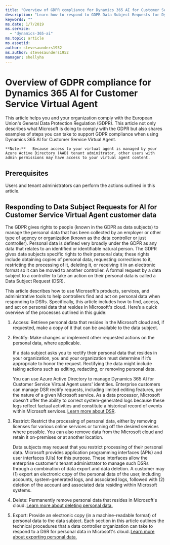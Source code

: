 ```yaml
---
title: "Overview of GDPR compliance for Dynamics 365 AI for Customer Service Virtual Agent"
description: "Learn how to respond​ to GDPR Data Subject Requests for Dynamics 365 AI for Customer Service Virtual Agent."
keywords: ""
ms.date: 1/7/2019
ms.service:
  - "dynamics-365-ai"
ms.topic: article
ms.assetid: 
author: stevesaunders1952
ms.author: stevesaunders1952
manager: shellyha
---
```


# Overview of GDPR compliance for Dynamics 365 AI for Customer Service Virtual Agent

This article helps you and your organization comply with the European Union's General Data Protection Regulation (GDPR). This article not only describes what Microsoft is doing to comply with the GDPR but also shares examples of steps you can take to support GDPR compliance when using Dynamics 365 AI for Customer Service Virtual Agent.

    **Note:**   Because access to your virtual agent is managed by your Azure Active Directory (AAD) tenant adminitrator, other users with admin permissions may have access to your virtual agent content.

## Prerequisites

Users and tenant administrators can perform the actions outlined in this article.

## Responding to Data Subject Requests for AI for Customer Service Virtual Agent customer data

The GDPR gives rights to people (known in the GDPR as data subjects) to manage the personal data that has been collected by an employer or other type of agency or organization (known as the data controller or just controller). Personal data is defined very broadly under the GDPR as any data that relates to an identified or identifiable natural person. The GDPR gives data subjects specific rights to their personal data; these rights include obtaining copies of personal data, requesting corrections to it, restricting the processing of it, deleting it, or receiving it in an electronic format so it can be moved to another controller. A formal request by a data subject to a controller to take an action on their personal data is called a Data Subject Request (DSR).

This article describes how to use Microsoft's products, services, and administrative tools to help controllers find and act on personal data when responding to DSRs. Specifically, this article includes how to find, access, and act on personal data that resides in Microsoft's cloud. Here’s a quick overview of the processes outlined in this guide:

1. Access: Retrieve personal data that resides in the Microsoft cloud and, if requested, make a copy of it that can be available to the data subject.
2. Rectify: Make changes or implement other requested actions on the personal data, where applicable.

    If a data subject asks you to rectify their personal data that resides in your organization, you and your organization must determine if it’s appropriate to honor the request. Rectifying the data might include taking actions such as editing, redacting, or removing personal data.

    You can use Azure Active Directory to manage Dynamics 365 AI for Customer Service Virtual Agent users' identities. Enterprise customers can manage DSR rectify requests, including limited editing features, per the nature of a given Microsoft service. As a data processor, Microsoft doesn't offer the ability to correct system-generated logs because these logs reflect factual activities and constitute a historical record of events within Microsoft services. [Learn more about DSR](https://docs.microsoft.com/en-us/microsoft-365/compliance/gdpr-dsr-azure).
3. Restrict: Restrict the processing of personal data, either by removing licenses for various online services or turning off the desired services where possible. You can also remove data from the Microsoft cloud and retain it on-premises or at another location.

    Data subjects may request that you restrict processing of their personal data. Microsoft provides application programming interfaces (APIs) and user interfaces (UIs) for this purpose. These interfaces allow the enterprise customer’s tenant administrator to manage such DSRs through a combination of data export and data deletion. A customer may (1) export an electronic copy of the personal data of the user, including accounts, system-generated logs, and associated logs, followed with (2) deletion of the account and associated data residing within Microsoft systems.

4. Delete: Permanently remove personal data that resides in Microsoft's cloud. [Learn more about deleting personal data.](gdpr-delete.md)
5. Export: Provide an electronic copy (in a machine-readable format) of personal data to the data subject. Each section in this article outlines the technical procedures that a data controller organization can take to respond to a DSR for personal data in Microsoft's cloud. [Learn more about exporting personal data.](gdpr-export.md)
